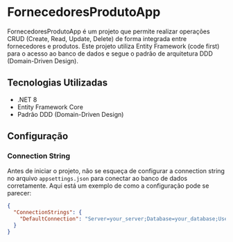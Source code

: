 # FornecedoresProdutoApp

FornecedoresProdutoApp é um projeto que permite realizar operações CRUD (Create, Read, Update, Delete) de forma integrada entre fornecedores e produtos. Este projeto utiliza Entity Framework (code first) para o acesso ao banco de dados e segue o padrão de arquitetura DDD (Domain-Driven Design). 

## Tecnologias Utilizadas

- .NET 8
- Entity Framework Core
- Padrão DDD (Domain-Driven Design)

## Configuração

### Connection String

Antes de iniciar o projeto, não se esqueça de configurar a connection string no arquivo `appsettings.json` para conectar ao banco de dados corretamente. Aqui está um exemplo de como a configuração pode se parecer:

```json
{
  "ConnectionStrings": {
    "DefaultConnection": "Server=your_server;Database=your_database;User Id=your_username;Password=your_password;"
  }
}

